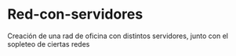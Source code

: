 # Red-con-servidores
Creación de una rad de oficina con distintos servidores, junto con el sopleteo de ciertas redes
